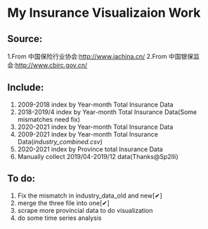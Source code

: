 # My Insurance Visualizaion Work
## Source:
1.From 中国保险行业协会:http://www.iachina.cn/
2.From 中国银保监会:http://www.cbirc.gov.cn/
## Include:
1. 2009-2018 index by Year-month Total Insurance Data
2. 2018-2019/4 index by Year-month Total Insurance Data(Some mismatches need fix)
3. 2020-2021 index by Year-month Total Insurance Data
4. 2009-2021 index by Year-month Total Insurance Data(*industry_combined.csv*)
5. 2020-2021 index by Province total Insurance Data
6. Manually collect 2019/04-2019/12 data(Thanks@Sp2IIi)
## To do:
1. Fix the mismatch in industry_data_old and new[✔]
2. merge the three file into one[✔]
3. scrape more provincial data to do visualization
3. do some time series analysis
